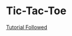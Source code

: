 # Tic-Tac-Toe


[Tutorial Followed](https://www.youtube.com/watch?v=G0bBLvWXBvc&ab_channel=Fireship)
